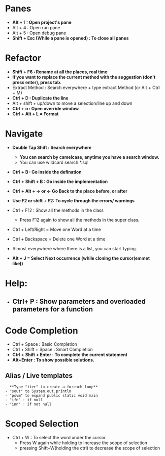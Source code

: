 # Panes
- **Alt + 1 : Open project's pane**
- Alt + 4 : Open run pane
- Alt + 5 : Open debug pane
-  **Shift + Esc (While a pane is opened) : To close all panes**


# Refactor
- **Shift + F6 : Rename at all the places, real time**
- **If you want to replace the current method with the suggestion (don't press enter), press tab.**
- Extract Method : Search everywhere + type extract Method (or Alt + Ctrl + M)
- **Ctrl + D : Duplicate the line**
- Alt + shift + up/down to move a selection/line up and down
- **Ctrl + o : Open override window**
- **Ctrl + Alt + L = Format**

# Navigate
- **Double Tap Shift : Search everywhere**
    - **You can search by camelcase, anytime you have a search window.**
    - You can use wildcard search *.sql

- **Ctrl + B : Go inside the defination**
- **Ctrl + Shift + B : Go inside the implementation**
- **Ctrl + Alt + -> or <- Go Back to the place before, or after** 
- **Use F2 or shift + F2: To cycle through the errors/ warnings**
- Ctrl + F12 : Show all the methods in the class
  - Press F12 again to show all the methods in the super class.
- Ctrl + Left/Right = Move one Word at a time
- Ctrl + Backspace = Delete one Word at a time 
- Almost everywhere where there is a list, you can start typing.
- **Alt + J = Select Next occurrence (while cloning the cursor(emmet like))**

# Help:
- ## **Ctrl+ P : Show parameters and overloaded parameters for a function**

# Code Completion
- Ctrl + Space : Basic Completion
- Ctrl + Shift + Space : Smart Completion
- **Ctrl + Shift + Enter : To complete the current statement**
- **Alt+Enter : To show possible solutions.**

## Alias / Live templates
    - **Type "iter" to create a foreach loop**
    - "sout" to System.out.println
    - "psvm" to expand public static void main
    - "ifn" : if null
    - "inn" : if not null


# Scoped Selection
- Ctrl + W : To select the word under the cursor.
  - Press W again while holding to increase the scope of selection
  - pressing Shift+W(holding the ctrl) to decrease the scope of selection